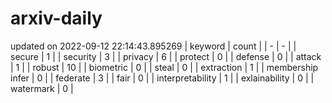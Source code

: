 # arxiv-daily
updated on 2022-09-12 22:14:43.895269
| keyword | count |
| - | - |
| secure | 1 |
| security | 3 |
| privacy | 6 |
| protect | 0 |
| defense | 0 |
| attack | 1 |
| robust | 10 |
| biometric | 0 |
| steal | 0 |
| extraction | 1 |
| membership infer | 0 |
| federate | 3 |
| fair | 0 |
| interpretability | 1 |
| exlainability | 0 |
| watermark | 0 |
